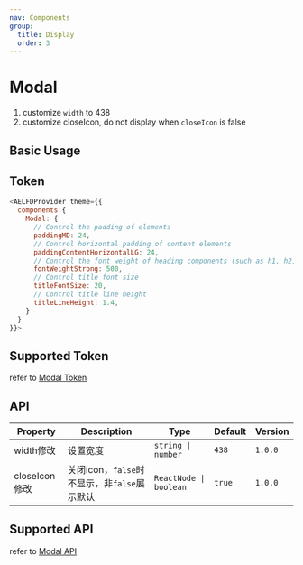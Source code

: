 ```yaml
---
nav: Components
group:
  title: Display
  order: 3
---
```


# Modal

1. customize `width` to 438
2. customize closeIcon, do not display when `closeIcon` is false

## Basic Usage

<code src="./demos/basic.tsx"></code>

## Token

```js
<AELFDProvider theme={{
  components:{
    Modal: {
      // Control the padding of elements
      paddingMD: 24,
      // Control horizontal padding of content elements
      paddingContentHorizontalLG: 24,
      // Control the font weight of heading components (such as h1, h2, h3)
      fontWeightStrong: 500,
      // Control title font size
      titleFontSize: 20,
      // Control title line height
      titleLineHeight: 1.4,
    }
  }
}}>
```

## Supported Token

refer to [Modal Token](https://ant.design/components/modal-cn#%E4%B8%BB%E9%A2%98%E5%8F%98%E9%87%8Fdesign-token)

## API

| Property | Description | Type | Default | Version |
| --- | --- | --- | --- | --- |
| width<Badge type='warning'>修改</Badge> | 设置宽度 | `string \| number` | `438` | `1.0.0` |
| closeIcon<Badge type='warning'>修改</Badge> | 关闭icon，`false`时不显示，非`false`展示默认 | `ReactNode \| boolean` | `true` | `1.0.0` |

## Supported API

refer to [Modal API](https://ant.design/components/modal-cn#api)
